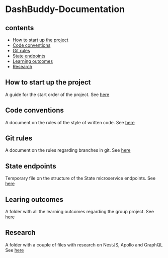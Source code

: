# DashBuddy-Documentation
## contents
- [How to start up the project](#how-to-start-up-the-project)
- [Code conventions](#code-conventions)
- [Git rules](#git-rules)
- [State endpoints](#state-endpoints)
- [Learning outcomes](#learing-outcomes)
- [Research](#research)

## How to start up the project
A guide for the start order of the project.
See [here](https://github.com/Null-Not-Found/DashBuddy-Documentation/blob/main/Project%20setup.md)

## Code conventions
A document on the rules of the style of written code.
See [here](https://github.com/Null-Not-Found/DashBuddy-Documentation/blob/main/Coding%20conventions.md)

## Git rules
A document on the rules regarding branches in git.
See [here](https://github.com/Null-Not-Found/DashBuddy-Documentation/blob/main/Git%20Strat.md)

## State endpoints
Temporary file on the structure of the State microservice endpoints. 
See [here](https://github.com/Null-Not-Found/DashBuddy-Documentation/blob/main/DashBuddy-State/API%20endpoints.md)

## Learing outcomes
A folder with all the learning outcomes regarding the group project.
See [here](https://github.com/Null-Not-Found/DashBuddy-Documentation/tree/main/Learning%20Outcomes)

## Research
A folder with a couple of files with research on NestJS, Apollo and GraphQL
See [here](https://github.com/Null-Not-Found/DashBuddy-Documentation/tree/main/Research)
